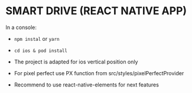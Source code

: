 # SMART DRIVE (REACT NATIVE APP)

In a console: 

* ```npm instal``` or ```yarn```
* ```cd ios & pod install``` 

* The project is adapted for ios vertical position only
* For pixel perfect use PX function from src/styles/pixelPerfectProvider
* Recommend to use react-native-elements for next features
